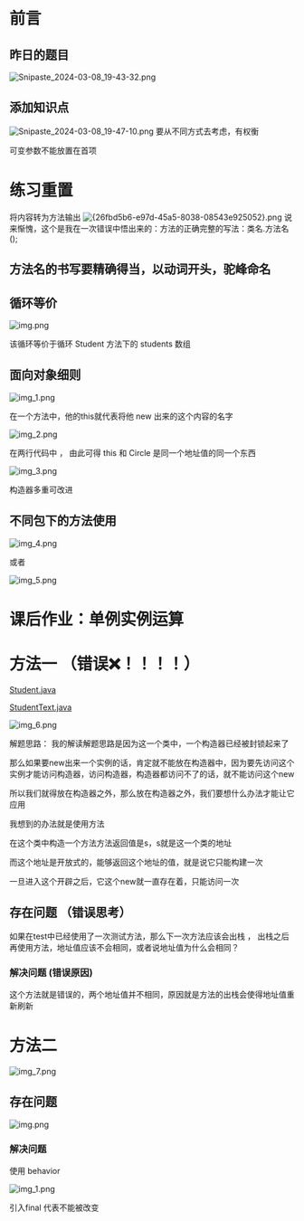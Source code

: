 # 前言
## 昨日的题目
![Snipaste_2024-03-08_19-43-32.png](Image/Snipaste_2024-03-08_19-43-32.png)
## 添加知识点
![Snipaste_2024-03-08_19-47-10.png](Image/Snipaste_2024-03-08_19-47-10.png)
要从不同方式去考虑，有权衡

可变参数不能放置在首项
# 练习重置
将内容转为方法输出
![{26fbd5b6-e97d-45a5-8038-08543e925052}.png](%7B26fbd5b6-e97d-45a5-8038-08543e925052%7D.png)
说来惭愧，这个是我在一次错误中悟出来的：方法的正确完整的写法：类名.方法名();

## 方法名的书写要精确得当，以动词开头，驼峰命名

## 循环等价
![img.png](Image/img.png)

该循环等价于循环 Student 方法下的 students 数组

## 面向对象细则

![img_1.png](Image/img_1.png)

在一个方法中，他的this就代表将他 new 出来的这个内容的名字

![img_2.png](Image/img_2.png)

在两行代码中 ， 由此可得 this 和 Circle 是同一个地址值的同一个东西

![img_3.png](Image/img_3.png)

构造器多重可改进

## 不同包下的方法使用

![img_4.png](Image/img_4.png)

或者

![img_5.png](Image/img_5.png)


# 课后作业：单例实例运算

# 方法一 （错误❌！！！！）

[Student.java](Student.java)

[StudentText.java](StudentText.java)

![img_6.png](Image/img_6.png)

解题思路：
我的解读解题思路是因为这一个类中，一个构造器已经被封锁起来了

那么如果要new出来一个实例的话，肯定就不能放在构造器中，因为要先访问这个实例才能访问构造器，访问构造器，构造器都访问不了的话，就不能访问这个new

所以我们就得放在构造器之外，那么放在构造器之外，我们要想什么办法才能让它应用

我想到的办法就是使用方法

在这个类中构造一个方法方法返回值是s，s就是这一个类的地址

而这个地址是开放式的，能够返回这个地址的值，就是说它只能构建一次

一旦进入这个开辟之后，它这个new就一直存在着，只能访问一次


## 存在问题 （错误思考）

如果在test中已经使用了一次测试方法，那么下一次方法应该会出栈 ， 出栈之后再使用方法，地址值应该不会相同，或者说地址值为什么会相同？

### 解决问题 (错误原因)

这个方法就是错误的，两个地址值并不相同，原因就是方法的出栈会使得地址值重新刷新

# 方法二

![img_7.png](Image/img_7.png)

## 存在问题

![img.png](Image/img123123.png)

### 解决问题

使用 behavior 

![img_1.png](Image/13213img_1.png)

引入final 代表不能被改变
